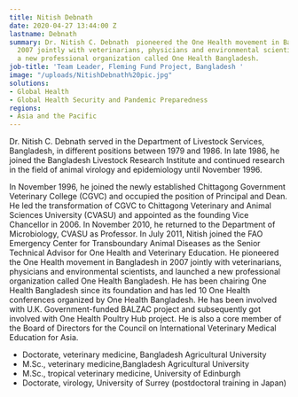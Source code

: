 ```yaml
---
title: Nitish Debnath
date: 2020-04-27 13:44:00 Z
lastname: Debnath
summary: Dr. Nitish C. Debnath  pioneered the One Health movement in Bangladesh in
  2007 jointly with veterinarians, physicians and environmental scientists, and launched
  a new professional organization called One Health Bangladesh.
job-title: 'Team Leader, Fleming Fund Project, Bangladesh '
image: "/uploads/NitishDebnath%20pic.jpg"
solutions:
- Global Health
- Global Health Security and Pandemic Preparedness
regions:
- Asia and the Pacific
---
```


Dr. Nitish C. Debnath served in the Department of Livestock Services, Bangladesh, in different positions between 1979 and 1986. In late 1986, he joined the Bangladesh Livestock Research Institute and continued research in the field of animal virology and epidemiology until November 1996. 

In November 1996, he joined the newly established Chittagong Government Veterinary College (CGVC) and occupied the position of Principal and Dean. He led the transformation of CGVC to Chittagong Veterinary and Animal Sciences University (CVASU) and appointed as the founding Vice Chancellor in 2006. In November 2010, he returned to the Department of Microbiology, CVASU as Professor. In July 2011, Nitish joined the FAO Emergency Center for Transboundary Animal Diseases as the Senior Technical Advisor for One Health and Veterinary Education. He pioneered the One Health movement in Bangladesh in 2007 jointly with veterinarians, physicians and environmental scientists, and launched a new professional organization called One Health Bangladesh. He has been chairing One Health Bangladesh since its foundation and has led 10 One Health conferences organized by One Health Bangladesh. He has been involved with U.K. Government-funded BALZAC project and subsequently got involved with One Health Poultry Hub project. He is also a core member of the Board of Directors for the Council on International Veterinary Medical Education for Asia. 

* Doctorate, veterinary medicine, Bangladesh Agricultural University
* M.Sc., veterinary medicine,Bangladesh Agricultural University
* M.Sc., tropical veterinary medicine, University of Edinburgh
* Doctorate, virology, University of Surrey (postdoctoral training in Japan)